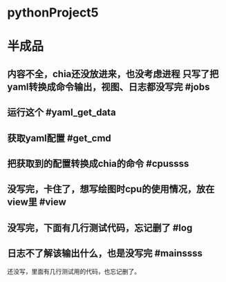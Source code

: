 # pythonProject5
半成品
=====
内容不全，chia还没放进来，也没考虑进程
只写了把yaml转换成命令输出，视图、日志都没写完
#jobs
----
运行这个
#yaml_get_data
----
获取yaml配置
#get_cmd
---
把获取到的配置转换成chia的命令
#cpussss
---
没写完，卡住了，想写绘图时cpu的使用情况，放在view里
#view
----
没写完，下面有几行测试代码，忘记删了
#log
----
日志不了解该输出什么，也是没写完
#mainssss
---
还没写，里面有几行测试用的代码，也忘记删了。
